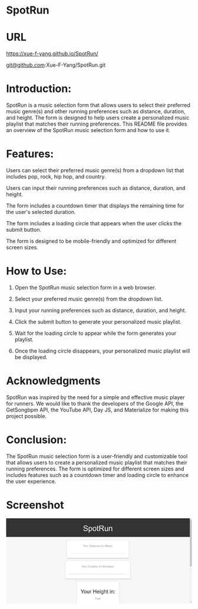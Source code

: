 # SpotRun

# URL
https://xue-f-yang.github.io/SpotRun/

git@github.com:Xue-F-Yang/SpotRun.git

# Introduction:
SpotRun is a music selection form that allows users to select their preferred music genre(s) and other running preferences such as distance, duration, and height. The form is designed to help users create a personalized music playlist that matches their running preferences. This README file provides an overview of the SpotRun music selection form and how to use it.


# Features:
Users can select their preferred music genre(s) from a dropdown list that includes pop, rock, hip hop, and country.

Users can input their running preferences such as distance, duration, and height.

The form includes a countdown timer that displays the remaining time for the user's selected duration.

The form includes a loading circle that appears when the user clicks the submit button.

The form is designed to be mobile-friendly and optimized for different screen sizes.

# How to Use:
1. Open the SpotRun music selection form in a web browser.

2. Select your preferred music genre(s) from the dropdown list.

3. Input your running preferences such as distance, duration, and height.

4. Click the submit button to generate your personalized music playlist.

5. Wait for the loading circle to appear while the form generates your playlist.

6. Once the loading circle disappears, your personalized music playlist will be displayed.

# Acknowledgments
SpotRun was inspired by the need for a simple and effective music player for runners. We would like to thank the developers of the Google API, the GetSongbpm API, the YouTube API, Day JS, and Materialize for making this project possible.

# Conclusion:
The SpotRun music selection form is a user-friendly and customizable tool that allows users to create a personalized music playlist that matches their running preferences. The form is optimized for different screen sizes and includes features such as a countdown timer and loading circle to enhance the user experience.

# Screenshot
![Alt text](images/SpotRun.png)
